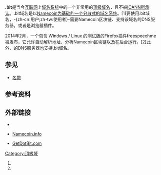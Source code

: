**.bit**是当今[互联网](../Page/互联网.md "wikilink")上[域名系统](../Page/域名系统.md "wikilink")中的一个非常用的[顶级域名](https://zh.wikipedia.org/wiki/顶级域名 "wikilink")，且不被[ICANN所承认](https://zh.wikipedia.org/wiki/ICANN "wikilink")。.bit域名是以[Namecoin为基础的一个](https://zh.wikipedia.org/wiki/Namecoin "wikilink")[分散式的域名系统](https://zh.wikipedia.org/wiki/权力分散 "wikilink")。\[1\]要使用.bit域名，-{zh-cn:用户;zh-tw:使用者}-需要Namecoin区块链、支持该域名的DNS服务器，或者是浏览器插件。

2014年2月，一个包含 Windows / Linux 的测试版的Firefox插件freespeechme被发布，它允许自动解析地址、分析Namecoin区块链以及在后台运行。\[2\]此外，的DNS服务器也支持.bit域名。

## 参见

  - [名幣](https://zh.wikipedia.org/wiki/名幣 "wikilink")

## 参考资料

## 外部链接

  -
  - [Namecoin.info](http://namecoin.info)

  - [GetDotBit.com](http://getdotbit.com)

[Category:頂級域](https://zh.wikipedia.org/wiki/Category:頂級域 "wikilink")

1.
2.
